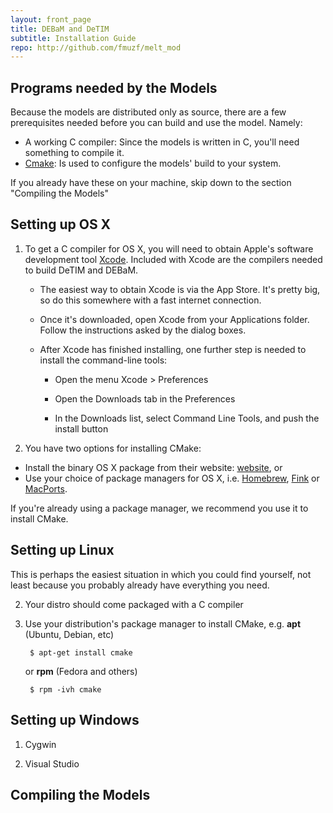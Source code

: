```yaml
---
layout: front_page 
title: DEBaM and DeTIM
subtitle: Installation Guide
repo: http://github.com/fmuzf/melt_mod
---
```



Programs needed by the Models
--------------------------
Because the models are distributed only as source, there are a few
prerequisites needed before you can build and use the model. Namely:

* A working C compiler: Since the models is written in C, you'll need
    something to compile it.
* [Cmake](www.cmake.org): Is used to configure the models' build to your system.

If you already have these on your machine, skip down to the section 
"Compiling the Models"


Setting up OS X
---------------

1. To get a C compiler for OS X, you will need to obtain 
Apple's software development tool [Xcode](https://developer.apple.com/xcode/).
Included with Xcode are the compilers needed to build DeTIM and DEBaM.
    
    * The easiest way to obtain Xcode is via the App Store. It's pretty big,
    so do this somewhere with a fast internet connection. 

    * Once it's downloaded, open Xcode from your Applications folder.
    Follow the instructions asked by the dialog boxes.

    * After Xcode has finished installing, one further step is needed to install
    the command-line tools:

        - Open the menu Xcode > Preferences
        
        - Open the Downloads tab in the Preferences
        
        - In the Downloads list, select Command Line Tools, and push the
        install button
         

2. You have two options for installing CMake: 

* Install the binary OS X package from their website:
 [website](http://www.cmake.org/cmake/resources/software.html),
or 
* Use your choice of package managers for OS X, i.e. [Homebrew](mxcl.github.com/homebrew/),
[Fink](http://www.finkproject.org/) or [MacPorts](http://www.macports.org/).

If you're already using a package manager, we recommend you use it to install
CMake.


Setting up Linux
----------------
This is perhaps the easiest situation in which you could find yourself,
not least because you probably already have everything you need.

2. Your distro should come packaged with a C compiler
1. Use your distribution's package manager to install CMake, e.g. __apt__ 
(Ubuntu, Debian, etc)

        $ apt-get install cmake

    or __rpm__ (Fedora and others)
        
        $ rpm -ivh cmake

Setting up Windows
---------------------------
1. Cygwin

2. Visual Studio


Compiling the Models
--------------------

